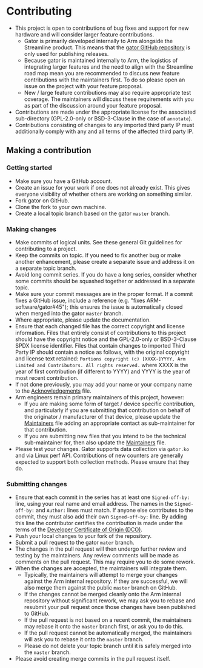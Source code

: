 # Contributing

* This project is open to contributions of bug fixes and support for new hardware and will consider larger feature contributions.
  * Gator is primarily developed internally to Arm alongside the Streamline product. This means that the [gator GitHub repository] is only used for publishing releases.
  * Because gator is maintained internally to Arm, the logistics of integrating larger features and the need to align with the Streamline road map mean you are recommended to discuss new feature contributions with the maintainers first. To do so please open an issue on the project with your feature proposal.
  * New / large feature contributions may also require appropriate test coverage. The maintainers will discuss these requirements with you as part of the discussion around your feature proposal.
* Contributions are made under the appropriate license for the associated sub-directory (GPL-2.0-only or BSD-3-Clause in the case of `annotate`).
* Contributions consisting of changes to any imported third party IP must additionally comply with any and all terms of the affected third party IP.

## Making a contribution

### Getting started

* Make sure you have a GitHub account.
* Create an issue for your work if one does not already exist. This gives everyone visibility of whether others are working on something similar.
* Fork gator on GitHub.
* Clone the fork to your own machine.
* Create a local topic branch based on the gator `master` branch.

### Making changes

* Make commits of logical units. See these general Git guidelines for contributing to a project.
* Keep the commits on topic. If you need to fix another bug or make another enhancement, please create a separate issue and address it on a separate topic branch.
* Avoid long commit series. If you do have a long series, consider whether some commits should be squashed together or addressed in a separate topic.
* Make sure your commit messages are in the proper format. If a commit fixes a GitHub issue, include a reference (e.g. "fixes ARM-software/gator#45"); this ensures the issue is automatically closed when merged into the gator `master` branch.
* Where appropriate, please update the documentation.
* Ensure that each changed file has the correct copyright and license information. Files that entirely consist of contributions to this project should have the copyright notice and the GPL-2.0-only or BSD-3-Clause SPDX license identifier. Files that contain changes to imported Third Party IP should contain a notice as follows, with the original copyright and license text retained:
  ``Portions copyright (c) [XXXX-]YYYY, Arm Limited and Contributors. All rights reserved.``
  where XXXX is the year of first contribution (if different to YYYY) and YYYY is the year of most recent contribution.
* If not done previously, you may add your name or your company name to the [Acknowledgements] file.
* Arm engineers remain primary maintainers of this project, however:
  * If you are making some form of target / device specific contribution, and particularly if you are submitting that contribution on behalf of the originator / manufacturer of that device, please update the [Maintainers] file adding an appropriate contact as sub-maintainer for that contribution.
  * If you are submitting new files that you intend to be the technical sub-maintainer for, then also update the [Maintainers] file.
* Please test your changes. Gator supports data collection via `gator.ko` and via Linux perf API. Contributions of new counters are generally expected to support both collection methods. Please ensure that they do.

### Submitting changes

* Ensure that each commit in the series has at least one `Signed-off-by:` line, using your real name and email address.
  The names in the `Signed-off-by:` and `Author:` lines must match.
  If anyone else contributes to the commit, they must also add their own `Signed-off-by:` line.
  By adding this line the contributor certifies the contribution is made under the terms of the [Developer Certificate of Origin (DCO)].
* Push your local changes to your fork of the repository.
* Submit a pull request to the gator `mater` branch.
* The changes in the pull request will then undergo further review and testing by the maintainers. Any review comments will be made as comments on the pull request. This may require you to do some rework.
* When the changes are accepted, the maintainers will integrate them.
  * Typically, the maintainers will attempt to merge your changes against the Arm internal repository. If they are successful, we will also merge them against the public `master` branch on GitHub.
  * If the changes cannot be merged cleanly onto the Arm internal repository without significant rework, we may ask you to rebase and resubmit your pull request once those changes have been published to GitHub.
  * If the pull request is not based on a recent commit, the maintainers may rebase it onto the `master` branch first, or ask you to do this.
  * If the pull request cannot be automatically merged, the maintainers will ask you to rebase it onto the `master` branch.
  * Please do not delete your topic branch until it is safely merged into the `master` branch.
* Please avoid creating merge commits in the pull request itself.

[gator GitHub repository]: https://github.com/ARM-software/gator/
[Acknowledgements]: Acknowledgements.md
[Maintainers]: Maintainers.md
[Developer Certificate of Origin (DCO)]: dco.txt
